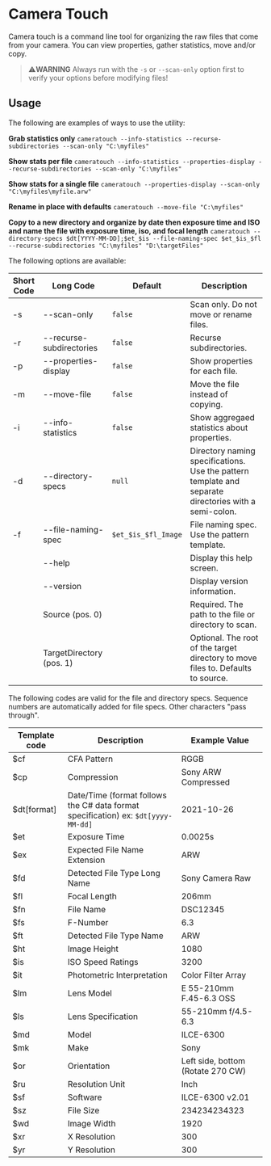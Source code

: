 ﻿# Camera Touch

Camera touch is a command line tool for organizing the raw files that come from your camera. You can view properties, gather statistics, move and/or copy.

> ⚠**WARNING** Always run with the `-s` or `--scan-only` option first to verify your options before modifying files!

## Usage

The following are examples of ways to use the utility:

**Grab statistics only**
`cameratouch --info-statistics --recurse-subdirectories --scan-only "C:\myfiles"`

**Show stats per file**
`cameratouch --info-statistics --properties-display --recurse-subdirectories --scan-only "C:\myfiles"`

**Show stats for a single file**
`cameratouch --properties-display --scan-only "C:\myfiles\myfile.arw"`

**Rename in place with defaults**
`cameratouch --move-file "C:\myfiles"`

**Copy to a new directory and organize by date then exposure time and ISO and name the file with exposure time, iso, and focal length**
`cameratouch --directory-specs $dt[YYYY-MM-DD];$et_$is --file-naming-spec $et_$is_$fl --recurse-subdirectories "C:\myfiles" "D:\targetFiles"`

The following options are available:

|Short Code|Long Code|Default|Description|
|---|---|---|---|
|-s|--scan-only|`false`|Scan only. Do not move or rename files.|
|-r|--recurse-subdirectories|`false`|Recurse subdirectories.|
|-p|--properties-display|`false`|Show properties for each file.|
|-m|--move-file|`false`|Move the file instead of copying.|
|-i|--info-statistics|`false`|Show aggregaed statistics about properties.|
|-d|--directory-specs|`null`|Directory naming specifications. Use the pattern template and separate directories with a semi-colon.|
|-f|--file-naming-spec|`$et_$is_$fl_Image`|File naming spec. Use the pattern template.|
|  |--help| |Display this help screen.|
|  |--version| |Display version information.|
| |Source (pos. 0)| |Required. The path to the file or directory to scan.|
| |TargetDirectory (pos. 1)| |Optional. The root of the target directory to move files to. Defaults to source.|


The following codes are valid for the file and directory specs. Sequence numbers are automatically added for file specs. Other characters "pass through".

|Template code|Description|Example Value|
|---|---|---|
|$cf|CFA Pattern|RGGB|
|$cp|Compression|Sony ARW Compressed|
|$dt[format]|Date/Time (format follows the C# data format specification) ex: `$dt[yyyy-MM-dd]`|2021-10-26|
|$et|Exposure Time|0.0025s|
|$ex|Expected File Name Extension|ARW|
|$fd|Detected File Type Long Name|Sony Camera Raw|
|$fl|Focal Length|206mm|
|$fn|File Name|DSC12345|
|$fs|F-Number|6.3|
|$ft|Detected File Type Name|ARW|
|$ht|Image Height|1080|
|$is|ISO Speed Ratings|3200|
|$it|Photometric Interpretation|Color Filter Array|
|$lm|Lens Model|E 55-210mm F.45-6.3 OSS|
|$ls|Lens Specification|55-210mm f/4.5-6.3|
|$md|Model|ILCE-6300|
|$mk|Make|Sony|
|$or|Orientation|Left side, bottom (Rotate 270 CW)|
|$ru|Resolution Unit|Inch|
|$sf|Software|ILCE-6300 v2.01|
|$sz|File Size|234234234323|
|$wd|Image Width|1920|
|$xr|X Resolution|300|
|$yr|Y Resolution|300|


